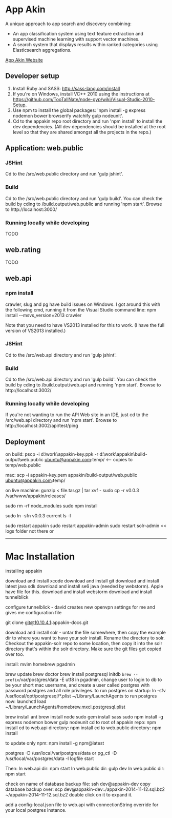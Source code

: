 # App Akin

A unique approach to app search and discovery combining:
* An app classification system using text feature extraction and supervised machine learning with support vector machines.
* A search system that displays results within ranked categories using Elasticsearch aggregations.

[App Akin Website](http://www.appakin.com/)

## Developer setup

1. Install Ruby and SASS: http://sass-lang.com/install
2. If you're on Windows, install VC++ 2010 using the instructions at https://github.com/TooTallNate/node-gyp/wiki/Visual-Studio-2010-Setup.
3. Use npm to install the global packages: 'npm install -g  express nodemon bower browserify watchify gulp nodeunit'.
4. Cd to the appakin repo root directory and run 'npm install' to install the dev dependencies.  (All dev dependencies should be installed at the root level so that they are shared amongst all the projects in the repo.)

## Application: web.public

### JSHint

Cd to the /src/web.public directory and run 'gulp jshint'.

### Build

Cd to the /src/web.public directory and run 'gulp build'.
You can check the build by cding to /build.output/web.public and running 'npm start'. Browse to http://localhost:3000/

### Running locally while developing

TODO

## web.rating

TODO

## web.api

### npm install

crawler, slug and pg have build issues on Windows. I got around this with the following cmd, running it from the Visual Studio command line:
npm install --msvs_version=2013 crawler

Note that you need to have VS2013 installed for this to work. (I have the full version of VS2013 installed.)

### JSHint 

Cd to the /src/web.api directory and run 'gulp jshint'.

### Build

Cd to the /src/web.api directory and run 'gulp build'.
You can check the build by cding to /build.output/web.api and running 'npm start'. Browse to http://localhost:3002/

### Running locally while developing

If you're not wanting to run the API Web site in an IDE, just cd to the /src/web.api directory and run 'npm start'. Browse to http://localhost:3002/api/test/ping

## Deployment

on build:
pscp -i d:\work\appakin-key.ppk -r d:\work\appakin\build-output\web.public ubuntu@appakin.com:temp/
<-- copies to temp/web.public

mac: scp -i appakin-key.pem appakin/build-output/web.public ubuntu@appakin.com:temp/



on live machine:
gunzip < file.tar.gz | tar xvf -
sudo cp -r v0.0.3 /var/www/appakin/releases/

sudo rm -rf node_modules
sudo npm install

sudo ln -sfn v0.0.3 current
ls -l

sudo restart appakin
sudo restart appakin-admin
sudo restart solr-admin << logs folder not there or


------------------

# Mac Installation

installing appakin

download and install xcode
download and install git
download and install latest java sdk
download and install se6 java (needed by webstorm). Apple have file for this.
download and install webstorm
download and install tunnelblick

configure tunnelblick - david creates new openvpn settings for me and gives me configuration file

git clone git@10.10.4.1:appakin-docs.git

download and install solr - untar the file somewhere, then copy the example dir to where you want to have your solr install. Rename the directory to solr. Checkout the appakin-solr repo to some location, then copy it into the solr directory that's within the solr directory. Make sure the git files get copied over too.

install:
mvim
homebrew
pgadmin

brew update
brew doctor
brew install postgresql
initdb `brew --prefix`/var/postgres/data -E utf8
in pgadmin, change user to login to db to be your short mac username, and create a user called postgres with password postgres and all role privileges.
to run postgres on startup: ln -sfv /usr/local/opt/postgresql/*.plist ~/Library/LaunchAgents
to run postgres now: launchctl load ~/Library/LaunchAgents/homebrew.mxcl.postgresql.plist

brew install ant
brew install node
sudo gem install sass
sudo npm install -g express nodemon bower gulp nodeunit
cd to root of appakin repo: npm install
cd to web.api directory: npm install
cd to web.public directory: npm install

to update only npm:
npm install -g npm@latest

postgres -D /usr/local/var/postgres/data
or pg_ctl -D /usr/local/var/postgres/data -l logfile start

Then:
In web.api dir: npm start
In web.public dir: gulp dev
In web.public dir: npm start

check on name of database backup file: ssh dev@appakin-dev
copy database backup over: scp dev@appakin-dev:./appakin-2014-11-12.sql.bz2 ~/appakin-2014-11-12.sql.bz2
double click on it to expand it.

add a config-local.json file to web.api with connectionString override for your local postgres instance.
